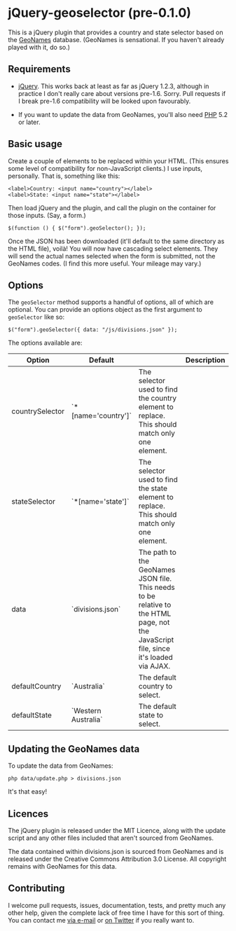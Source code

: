 # jQuery-geoselector (pre-0.1.0)

This is a jQuery plugin that provides a country and state selector based on the
[GeoNames](http://www.geonames.org/) database. (GeoNames is sensational. If you
haven't already played with it, do so.)

## Requirements

* [jQuery](http://jquery.com/). This works back at least as far as jQuery
  1.2.3, although in practice I don't really care about versions pre-1.6.
  Sorry. Pull requests if I break pre-1.6 compatibility will be looked upon
  favourably.

* If you want to update the data from GeoNames, you'll also need
  [PHP](http://php.net/) 5.2 or later.

## Basic usage

Create a couple of elements to be replaced within your HTML. (This ensures some
level of compatibility for non-JavaScript clients.) I use inputs, personally.
That is, something like this:

    <label>Country: <input name="country"></label>
    <label>State: <input name="state"></label>

Then load jQuery and the plugin, and call the plugin on the container for those
inputs. (Say, a form.)

    $(function () { $("form").geoSelector(); });

Once the JSON has been downloaded (it'll default to the same directory as the
HTML file), voilà! You will now have cascading select elements. They will send
the actual names selected when the form is submitted, not the GeoNames codes.
(I find this more useful. Your mileage may vary.)

## Options

The `geoSelector` method supports a handful of options, all of which are
optional. You can provide an options object as the first argument to
`geoSelector` like so:

    $("form").geoSelector({ data: "/js/divisions.json" });

The options available are:

<table>
	<thead>
		<tr>
			<th>Option</th>
			<th>Default<th>
			<th>Description</th>
		</tr>
	</thead>
	<tbody>
		<tr>
			<td>countrySelector</td>
			<td>`*[name='country']`</td>
			<td>
				The selector used to find the country element to replace. This
				should match only one element.
			</td>
		</tr>
		<tr>
			<td>stateSelector</td>
			<td>`*[name='state']`</td>
			<td>
				The selector used to find the state element to replace. This
				should match only one element.
			</td>
		</tr>
		<tr>
			<td>data</td>
			<td>`divisions.json`</td>
			<td>
				The path to the GeoNames JSON file. This needs to be relative
				to the HTML page, not the JavaScript file, since it's loaded
				via AJAX.
			</td>
		</tr>
		<tr>
			<td>defaultCountry</td>
			<td>`Australia`</td>
			<td>The default country to select.</td>
		</tr>
		<tr>
			<td>defaultState</td>
			<td>`Western Australia`</td>
			<td>The default state to select.</td>
		</tr>
	</tbody>
</table>

## Updating the GeoNames data

To update the data from GeoNames:

    php data/update.php > divisions.json

It's that easy!

## Licences

The jQuery plugin is released under the MIT Licence, along with the update
script and any other files included that aren't sourced from GeoNames.

The data contained within divisions.json is sourced from GeoNames and is
released under the Creative Commons Attribution 3.0 License. All copyright
remains with GeoNames for this data.

## Contributing

I welcome pull requests, issues, documentation, tests, and pretty much any
other help, given the complete lack of free time I have for this sort of thing.
You can contact me [via e-mail](mailto:aharvey@php.net) or 
[on Twitter](https://twitter.com/LGnome) if you really want to.
